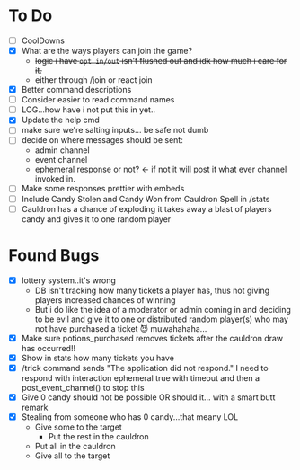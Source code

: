 # To Do
- [ ] CoolDowns
- [x] What are the ways players can join the game?
  - ~~logic i have `opt in/out` isn't flushed out and idk how much i care for it.~~
  - either through /join or react join
- [x] Better command descriptions
- [ ] Consider easier to read command names
- [ ] LOG...how have i not put this in yet..
- [x] Update the help cmd
- [ ] make sure we're salting inputs... be safe not dumb
- [ ] decide on where messages should be sent:
  - admin channel
  - event channel
  - ephemeral response or not? <- if not it will post it what ever channel invoked in.
- [ ] Make some responses prettier with embeds
- [ ] Include Candy Stolen and Candy Won from Cauldron Spell in /stats
- [ ] Cauldron has a chance of exploding it takes away a blast of players candy and gives it to one random player

# Found Bugs
- [x] lottery system..it's wrong
  - DB isn't tracking how many tickets a player has, thus not giving players increased chances of winning
  - But i do like the idea of a moderator or admin coming in and deciding to be evil and give it to one or distributed random player(s) who may not have purchased a ticket 😈 muwahahaha...
- [x] Make sure potions_purchased removes tickets after the cauldron draw has occurred!!
- [x] Show in stats how many tickets you have
- [x] /trick command sends "The application did not respond." I need to respond with interaction ephemeral true with timeout and then a post_event_channel() to stop this
- [x] Give 0 candy should not be possible OR should it… with a smart butt remark
- [x] Stealing from someone who has 0 candy...that meany LOL
  - Give some to the target
    - Put the rest in the cauldron
  - Put all in the cauldron
  - Give all to the target
